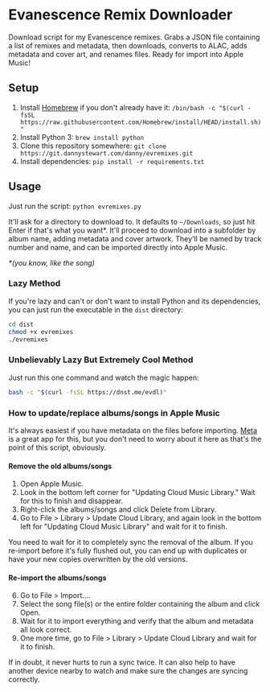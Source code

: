 # Evanescence Remix Downloader

Download script for my Evanescence remixes. Grabs a JSON file containing a list of remixes and metadata, then downloads, converts to ALAC, adds metadata and cover art, and renames files. Ready for import into Apple Music!

## Setup

1. Install [Homebrew](https://brew.sh) if you don't already have it: `/bin/bash -c "$(curl -fsSL https://raw.githubusercontent.com/Homebrew/install/HEAD/install.sh)"`
2. Install Python 3: `brew install python`
3. Clone this repository somewhere: `git clone https://git.dannystewart.com/danny/evremixes.git`
4. Install dependencies: `pip install -r requirements.txt`

## Usage

Just run the script: `python evremixes.py`

It'll ask for a directory to download to. It defaults to `~/Downloads`, so just hit Enter if that's what you want*. It'll proceed to download into a subfolder by album name, adding metadata and cover artwork. They'll be named by track number and name, and can be imported directly into Apple Music.

*\*(you know, like the song)*

### Lazy Method

If you're lazy and can't or don't want to install Python and its dependencies, you can just run the executable in the `dist` directory:

```bash
cd dist
chmod +x evremixes
./evremixes
```

### Unbelievably Lazy But Extremely Cool Method

Just run this one command and watch the magic happen:
```bash
bash -c "$(curl -fsSL https://dnst.me/evdl)"
```

### How to update/replace albums/songs in Apple Music

It's always easiest if you have metadata on the files before importing. [Meta](https://www.nightbirdsevolve.com/meta/) is a great app for this, but you don't need to worry about it here as that's the point of this script, obviously.

#### Remove the old albums/songs

1. Open Apple Music.
2. Look in the bottom left corner for "Updating Cloud Music Library." Wait for this to finish and disappear.
3. Right-click the albums/songs and click Delete from Library.
4. Go to File > Library > Update Cloud Library, and again look in the bottom left for "Updating Cloud Music Library" and wait for it to finish.

You need to wait for it to completely sync the removal of the album. If you re-import before it's fully flushed out, you can end up with duplicates or have your new copies overwritten by the old versions.

#### Re-import the albums/songs

6. Go to File > Import….
7. Select the song file(s) or the entire folder containing the album and click Open.
8. Wait for it to import everything and verify that the album and metadata all look correct.
9. One more time, go to File > Library > Update Cloud Library and wait for it to finish.

If in doubt, it never hurts to run a sync twice. It can also help to have another device nearby to watch and make sure the changes are syncing correctly.
